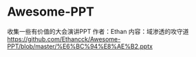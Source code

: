 # Awesome-PPT
收集一些有价值的大会演讲PPT
作者：Ethan 
内容：域渗透的攻守道
https://github.com/Ethancck/Awesome-PPT/blob/master/%E6%BC%94%E8%AE%B2.pptx
